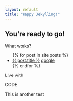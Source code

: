 ```yaml
---
layout: default
title: "Happy Jekylling!"
---
```


## You're ready to go!

What works?



<ul>
  {% for post in site.posts %}
    <li>
      <a href="{{ post.url }}">{{ post.title }}</a>
      <a href="http://www.google.com"> google</a>
    </li>
  {% endfor %}
</ul>


<link href='https://fonts.googleapis.com/css?family=Varela' rel='stylesheet' type='text/css'>
<p>Live with</p>
<div class="glitch" data-text="PROGRAM">CODE</div>

<p> This is another test </p>